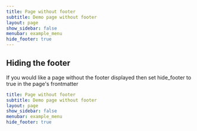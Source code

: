 ```yaml
---
title: Page without footer
subtitle: Demo page without footer
layout: page
show_sidebar: false
menubar: example_menu
hide_footer: true
---
```


## Hiding the footer

If you would like a page without the footer displayed then set hide_footer to true in the page's frontmatter

```yml
title: Page without footer
subtitle: Demo page without footer
layout: page
show_sidebar: false
menubar: example_menu
hide_footer: true
```
